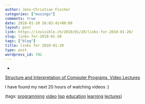 ```yaml
---
author: Jens-Christian Fischer
categories: ["musings"]
comments: true
date: 2010-01-20 16:03:41+00:00
layout: post
link: https://invisible.ch/2010/01/20/links-for-2010-01-20/
slug: links-for-2010-01-20
tags: ["blog"]
title: links for 2010-01-20
type: post
wordpress_id: 782
---
```


  * 
                

[Structure and Interpretation of Computer Programs, Video Lectures](https://groups.csail.mit.edu/mac/classes/6.001/abelson-sussman-lectures/)


                

I have found my next 20 hours of watching videos :)


                

(tags: [programming](https://delicious.com/jaycee/programming) [video](https://delicious.com/jaycee/video) [lisp](https://delicious.com/jaycee/lisp) [education](https://delicious.com/jaycee/education) [learning](https://delicious.com/jaycee/learning) [lectures](https://delicious.com/jaycee/lectures))


            
